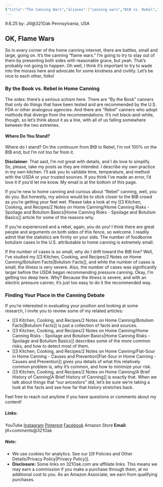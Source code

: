 ```yaml
---
{"title":"The Canning Wars","aliases":["canning wars","BtB vs. Rebel","BtB","Rebel"],"dg-date":"2025-09-06","dg-publish":true,"dg-home":false,"dg-metatags":{"title":"The Canning Wars: By the Book vs. Rebel","description":"A friendly look at the home canning debate: By the Book vs. Rebel, what each values, where risks fit in, and how to choose your own approach.","og:title":"The Canning Wars: By the Book vs. Rebel","og:description":"A friendly look at the home canning debate: By the Book vs. Rebel, what each values, where risks fit in, and how to choose your own approach.","og:type":"article","og:url":"https://321oak.com/the-canning-wars","og:site_name":"321 Oak","og:image":"https://321oak.com/images/canning-wars-1200x630.jpg","og:image:width":"1200","og:image:height":"630","twitter:card":"summary_large_image","twitter:site":"@321oak","twitter:image":"https://321oak.com/images/canning-wars-1200x630.jpg","twitter:image:alt":"By the Book vs. Rebel home canning debate"},"permalink":"/3-kitchen-cooking-and-recipes/2-notes-on-home-canning/the-canning-wars/","metatags":{"title":"The Canning Wars: By the Book vs. Rebel","description":"A friendly look at the home canning debate: By the Book vs. Rebel, what each values, where risks fit in, and how to choose your own approach.","og:title":"The Canning Wars: By the Book vs. Rebel","og:description":"A friendly look at the home canning debate: By the Book vs. Rebel, what each values, where risks fit in, and how to choose your own approach.","og:type":"article","og:url":"https://321oak.com/the-canning-wars","og:site_name":"321 Oak","og:image":"https://321oak.com/images/canning-wars-1200x630.jpg","og:image:width":"1200","og:image:height":"630","twitter:card":"summary_large_image","twitter:site":"@321oak","twitter:image":"https://321oak.com/images/canning-wars-1200x630.jpg","twitter:image:alt":"By the Book vs. Rebel home canning debate"},"dgPassFrontmatter":true,"noteIcon":""}
---
```


9.6.25
by: Jill@321Oak
Pennsylvania, USA

## OK, Flame Wars

So in every corner of the home canning internet, there are battles, small and large, going on. It’s the canning “flame wars.” I’m going to try to stay out of them by presenting both sides with reasonable grace, but yeah. That’s probably not going to happen. Oh well, I think it’s important to try to wade into the morass here and advocate for some kindness and civility. Let’s be nice to each other, folks!

### By the Book vs. Rebel in Home Canning

The sides: there’s a serious schism here. There are “By the Book” canners that only do things that have been tested and are recommended by the U.S. FDA or other analogous agencies. And there are “Rebel” canners who adopt methods that diverge from the recommendations. It’s not black-and-white, though, so let’s think about it as a line, with all of us falling somewhere between the two extremes.

#### Where Do You Stand?

Where do I stand? On the continuum from BtB to Rebel, I’m not 100% on the BtB end, but I’m not too far from it.

**Disclaimer**: That said, I’m not great with details, and I do love to simplify. So, please, take my posts as they are intended. I describe my own practice in my own kitchen. I’ll ask you to validate time, temperature, and method with the USDA or your trusted sources. If you think I’ve made an error, I’d love it if you’d let me know. My email is at the bottom of this page.

If you’re new to home canning and curious about “Rebel” canning, well, you do you. But honestly, my advice would be to stick closer to the BtB crowd as you’re getting your feet wet. Please take a look at my [[3 Kitchen, Cooking, and Recipes/2 Notes on Home Canning/Home Canning Risks - Spoilage and Botulism Basics\|Home Canning Risks - Spoilage and Botulism Basics]] article for some of the reasons why.

If you’re experienced and a rebel, again, you do you! I think there are great people and arguments on both sides of this fence, so welcome. I readily admit that the statistics are firmly on your side. The number of foodborne botulism cases in the U.S. attributable to home canning is extremely small.

If the number of cases is so small, why do I drift toward the BtB line? Well, I’ve studied my [[3 Kitchen, Cooking, and Recipes/2 Notes on Home Canning/Botulism Facts\|Botulism Facts]], and while the number of cases is small, the illness is very severe. Also, the number of cases was significantly larger before the USDA began recommending pressure canning. Okay, I’m getting too deep here. Why? Because the illness is severe, and with an electric pressure canner, it’s just too easy to do it the recommended way.

### Finding Your Place in the Canning Debate

If you’re interested in evaluating your position and looking at some research, I invite you to review some of my related articles:

- [[3 Kitchen, Cooking, and Recipes/2 Notes on Home Canning/Botulism Facts\|Botulism Facts]] is just a collection of facts and sources.
- [[3 Kitchen, Cooking, and Recipes/2 Notes on Home Canning/Home Canning Risks - Spoilage and Botulism Basics\|Home Canning Risks - Spoilage and Botulism Basics]] describes some of the more common risks, and how to detect most of them.
- [[3 Kitchen, Cooking, and Recipes/2 Notes on Home Canning/Flat-Sour in Home Canning - Causes and Prevention\|Flat-Sour in Home Canning - Causes and Prevention]] gives you details of what this relatively common problem is, why it’s common, and how to minimize your risk.
- [[3 Kitchen, Cooking, and Recipes/2 Notes on Home Canning/A Brief History of Canning\|A Brief History of Canning]] is exactly that. When we talk about things that “our ancestors” did, let’s be sure we’re taking a look at the facts and see how far that history stretches back.

Feel free to reach out anytime if you have questions or comments about my content!
##### Links:
YouTube
[Instagram](https://www.instagram.com/jill_321oak/)
[Pinterest](https://www.pinterest.com/Jill_321Oak/)
[Facebook](https://www.facebook.com/321Oak)
Amazon Store
**Email:** jill+comments@321Oak

##### Note:
- We use cookies for analytics. See our [[9 Policies and Other Details/Privacy Policy\|Privacy Policy]].
- **Disclosure:** Some links on 321Oak.com are affiliate links. This means we may earn a commission if you make a purchase through them, at no additional cost to you. As an Amazon Associate, we earn from qualifying purchases.

